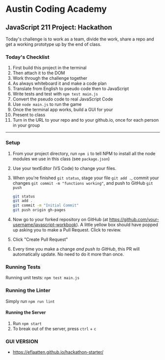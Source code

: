 # Austin Coding Academy

## JavaScript 211 Project: Hackathon

Today's challenge is to work as a team, divide the work, share a repo and get a working prototype up by the end of class.

### Today's Checklist

1. First build this project in the terminal
1. Then attach it to the DOM
1. Work through the challenge together
1. As always whiteboard it and make a code plan
1. Translate from English to pseudo code then to JavaScript
1. Write tests and test with `npm test main.js`
1. Convert the pseudo code to real JavaScript Code
1. Use `node main.js` to run the game
1. Once the terminal app works, build a GUI for your
1. Present to class
1. Turn in the URL to your repo and to your github.io, once for each person in your group


******

### Setup

1. From your project directory, run `npm i` to tell NPM to install all the
node modules we use in this class (see `package.json`)
1. Use your textEditor (VS Code) to change your files.
1. When you're finished `git status`, stage your file `git add .`, commit your changes `git commit -m "functions working"`, and push to
GitHub `git push`
    ```bash
    git status
    git add .
    git commit -m "Initial Commit"
    git push origin gh-pages
    ```

1. Now go to your forked repository on GitHub (at
  https://github.com/your-username/javascript-workbook). A little yellow box
  should have popped up asking you to make a Pull Request. Click to review.

1. Click "Create Pull Request"

1. Every time you make a change *and push to GitHub*, this PR will automatically
update. No need to do it more than once.

### Running Tests

Running unit tests: `npm test main.js`

### Running the Linter

Simply run `npm run lint`

#### Running the Server

1. Run `npm start`
1. To break out of the server, press `ctrl` + `c`

### GUI VERSION ###
- https://eflaatten.github.io/hackathon-starter/
